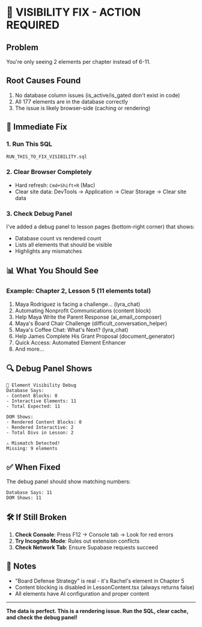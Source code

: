 # 🚨 VISIBILITY FIX - ACTION REQUIRED

## Problem
You're only seeing 2 elements per chapter instead of 6-11.

## Root Causes Found
1. No database column issues (is_active/is_gated don't exist in code)
2. All 177 elements are in the database correctly
3. The issue is likely browser-side (caching or rendering)

## 🎯 Immediate Fix

### 1. Run This SQL
```bash
RUN_THIS_TO_FIX_VISIBILITY.sql
```

### 2. Clear Browser Completely
- Hard refresh: `Cmd+Shift+R` (Mac)
- Clear site data: DevTools → Application → Clear Storage → Clear site data

### 3. Check Debug Panel
I've added a debug panel to lesson pages (bottom-right corner) that shows:
- Database count vs rendered count
- Lists all elements that should be visible
- Highlights any mismatches

## 📊 What You Should See

### Example: Chapter 2, Lesson 5 (11 elements total)
1. Maya Rodriguez is facing a challenge... (lyra_chat)
2. Automating Nonprofit Communications (content block)
3. Help Maya Write the Parent Response (ai_email_composer)
4. Maya's Board Chair Challenge (difficult_conversation_helper)
5. Maya's Coffee Chat: What's Next? (lyra_chat)
6. Help James Complete His Grant Proposal (document_generator)
7. Quick Access: Automated Element Enhancer
8. And more...

## 🔍 Debug Panel Shows

```
🐛 Element Visibility Debug
Database Says:
- Content Blocks: 0
- Interactive Elements: 11
- Total Expected: 11

DOM Shows:
- Rendered Content Blocks: 0
- Rendered Interactive: 2
- Total Divs in Lesson: 2

⚠️ Mismatch Detected!
Missing: 9 elements
```

## ✅ When Fixed

The debug panel should show matching numbers:
```
Database Says: 11
DOM Shows: 11
```

## 🛠️ If Still Broken

1. **Check Console**: Press F12 → Console tab → Look for red errors
2. **Try Incognito Mode**: Rules out extension conflicts
3. **Check Network Tab**: Ensure Supabase requests succeed

## 📝 Notes

- "Board Defense Strategy" is real - it's Rachel's element in Chapter 5
- Content blocking is disabled in LessonContent.tsx (always returns false)
- All elements have AI configuration and proper content

---

**The data is perfect. This is a rendering issue. Run the SQL, clear cache, and check the debug panel!**